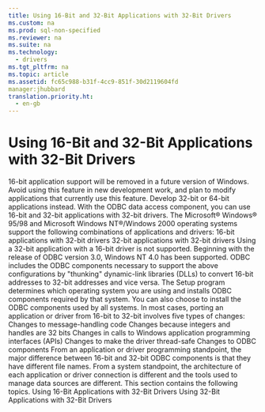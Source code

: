 ```yaml
---
title: Using 16-Bit and 32-Bit Applications with 32-Bit Drivers
ms.custom: na
ms.prod: sql-non-specified
ms.reviewer: na
ms.suite: na
ms.technology: 
  - drivers
ms.tgt_pltfrm: na
ms.topic: article
ms.assetid: fc65c988-b31f-4cc9-851f-30d2119604fd
manager:jhubbard
translation.priority.ht: 
  - en-gb
---
```

# Using 16-Bit and 32-Bit Applications with 32-Bit Drivers
<?xml version="1.0" encoding="utf-8"?>
<developerConceptualDocument xmlns="http://ddue.schemas.microsoft.com/authoring/2003/5" xmlns:xlink="http://www.w3.org/1999/xlink" xmlns:xsi="http://www.w3.org/2001/XMLSchema-instance" xsi:schemaLocation="http://ddue.schemas.microsoft.com/authoring/2003/5 http://dduestorage.blob.core.windows.net/ddueschema/developer.xsd">
  <introduction>
    <alert class="important">
      <para>16-bit application support will be removed in a future version of Windows. Avoid using this feature in new development work, and plan to modify applications that currently use this feature. Develop 32-bit or 64-bit applications instead.</para>
    </alert>
    <para>With the ODBC data access component, you can use 16-bit and 32-bit applications with 32-bit drivers. The Microsoft® Windows® 95/98 and Microsoft Windows NT®/Windows 2000 operating systems support the following combinations of applications and drivers:  </para>
    <list class="bullet">
      <listItem>
        <para>16-bit applications with 32-bit drivers</para>
      </listItem>
      <listItem>
        <para>32-bit applications with 32-bit drivers</para>
      </listItem>
    </list>
    <para>Using a 32-bit application with a 16-bit driver is not supported.</para>
    <alert class="note">
      <para>Beginning with the release of ODBC version 3.0, Windows NT 4.0 has been supported. </para>
    </alert>
    <para>ODBC includes the ODBC components necessary to support the above configurations by "thunking" dynamic-link libraries (DLLs) to convert 16-bit addresses to 32-bit addresses and vice versa. The Setup program determines which operating system you are using and installs ODBC components required by that system. You can also choose to install the ODBC components used by all systems.</para>
    <para>In most cases, porting an application or driver from 16-bit to 32-bit involves five types of changes:  </para>
    <list class="bullet">
      <listItem>
        <para>Changes to message-handling code</para>
      </listItem>
      <listItem>
        <para>Changes because integers and handles are 32 bits</para>
      </listItem>
      <listItem>
        <para>Changes in calls to Windows application programming interfaces (APIs)</para>
      </listItem>
      <listItem>
        <para>Changes to make the driver thread-safe</para>
      </listItem>
      <listItem>
        <para>Changes to ODBC components</para>
      </listItem>
    </list>
    <para>From an application or driver programming standpoint, the major difference between 16-bit and 32-bit ODBC components is that they have different file names. From a system standpoint, the architecture of each application or driver connection is different and the tools used to manage data sources are different.</para>
    <para>This section contains the following topics.  </para>
    <list class="bullet">
      <listItem>
        <para>
          <legacyLink xlink:href="68feb3b7-c01a-4f42-8df9-f9c182d89325">Using 16-Bit Applications with 32-Bit Drivers</legacyLink>
        </para>
      </listItem>
      <listItem>
        <para>
          <legacyLink xlink:href="0cdd5788-5642-4280-8d53-b4ec461aafa1">Using 32-Bit Applications with 32-Bit Drivers</legacyLink>
        </para>
      </listItem>
    </list>
  </introduction>
  <relatedTopics />
</developerConceptualDocument>